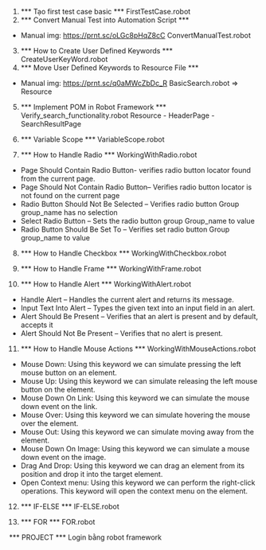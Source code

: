 1. *** Tạo first test case basic ***
FirstTestCase.robot
2. *** Convert Manual Test into Automation Script *** 
- Manual img: https://prnt.sc/oLGc8pHqZ8cC
ConvertManualTest.robot
3. *** How to Create User Defined Keywords ***
CreateUserKeyWord.robot
4. *** Move User Defined Keywords to Resource File ***
- Manual img: https://prnt.sc/q0aMWcZbDc_R
BasicSearch.robot => Resource

5. *** Implement POM in Robot Framework ***
Verify_search_functionality.robot
Resource - HeaderPage
         - SearchResultPage

6. *** Variable Scope ***
VariableScope.robot 

7. *** How to Handle Radio ***
WorkingWithRadio.robot

- Page Should Contain Radio Button- verifies radio button locator found from the current page. 
- Page Should Not Contain Radio Button– Verifies radio button locator is not found on the current page 
- Radio Button Should Not Be Selected – Verifies radio button Group group_name has no selection  
- Select Radio Button – Sets the radio button group Group_name to value   
- Radio Button Should Be Set To – Verifies set radio button Group group_name to value 

8. *** How to Handle Checkbox ***
WorkingWithCheckbox.robot

9. *** How to Handle Frame ***
WorkingWithFrame.robot

10. *** How to Handle Alert ***
WorkingWithAlert.robot

- Handle Alert – Handles the current alert and returns its message.
- Input Text Into Alert – Types the given text into an input field in an alert.  
- Alert Should Be Present – Verifies that an alert is present and by default, accepts it  
- Alert Should Not Be Present – Verifies that no alert is present. 

11. *** How to Handle Mouse Actions ***
WorkingWithMouseActions.robot

- Mouse Down: Using this keyword we can simulate pressing the left mouse button on an element. 
- Mouse Up: Using this keyword we can simulate releasing the left mouse button on the element. 
- Mouse Down On Link: Using this keyword we can simulate the mouse down event on the link. 
- Mouse Over: Using this keyword we can simulate hovering the mouse over the element. 
- Mouse Out: Using this keyword we can simulate moving away from the element. 
- Mouse Down On Image: Using this keyword we can simulate a mouse down event on the image. 
- Drag And Drop: Using this keyword we can drag an element from its position and drop it into the target element. 
- Open Context menu: Using this keyword we can perform the right-click operations. This keyword will open the context menu on the element. 

12. *** IF-ELSE ***
IF-ELSE.robot

13. *** FOR ***
FOR.robot


 *** PROJECT ***
 Login bằng robot framework